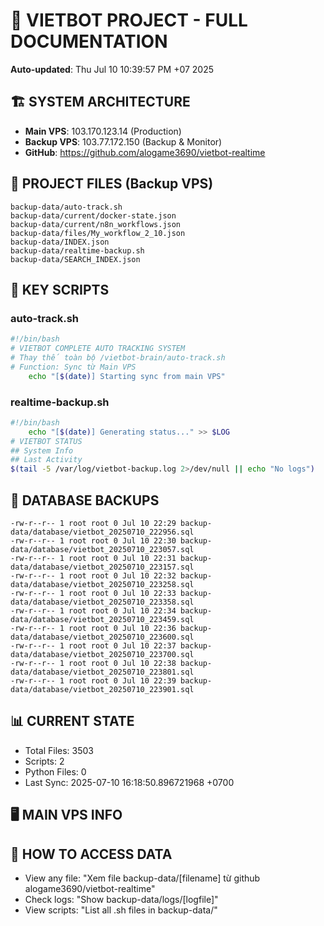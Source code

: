 # 🤖 VIETBOT PROJECT - FULL DOCUMENTATION
**Auto-updated**: Thu Jul 10 10:39:57 PM +07 2025

## 🏗️ SYSTEM ARCHITECTURE
- **Main VPS**: 103.170.123.14 (Production)
- **Backup VPS**: 103.77.172.150 (Backup & Monitor)
- **GitHub**: https://github.com/alogame3690/vietbot-realtime

## 📁 PROJECT FILES (Backup VPS)
```
backup-data/auto-track.sh
backup-data/current/docker-state.json
backup-data/current/n8n_workflows.json
backup-data/files/My_workflow_2_10.json
backup-data/INDEX.json
backup-data/realtime-backup.sh
backup-data/SEARCH_INDEX.json
```

## 🔧 KEY SCRIPTS
### auto-track.sh
```bash
#!/bin/bash
# VIETBOT COMPLETE AUTO TRACKING SYSTEM
# Thay thế toàn bộ /vietbot-brain/auto-track.sh
# Function: Sync từ Main VPS
    echo "[$(date)] Starting sync from main VPS"
```
### realtime-backup.sh
```bash
#!/bin/bash
    echo "[$(date)] Generating status..." >> $LOG
# VIETBOT STATUS
## System Info
## Last Activity
$(tail -5 /var/log/vietbot-backup.log 2>/dev/null || echo "No logs")
```

## 💾 DATABASE BACKUPS
```
-rw-r--r-- 1 root root 0 Jul 10 22:29 backup-data/database/vietbot_20250710_222956.sql
-rw-r--r-- 1 root root 0 Jul 10 22:30 backup-data/database/vietbot_20250710_223057.sql
-rw-r--r-- 1 root root 0 Jul 10 22:31 backup-data/database/vietbot_20250710_223157.sql
-rw-r--r-- 1 root root 0 Jul 10 22:32 backup-data/database/vietbot_20250710_223258.sql
-rw-r--r-- 1 root root 0 Jul 10 22:33 backup-data/database/vietbot_20250710_223358.sql
-rw-r--r-- 1 root root 0 Jul 10 22:34 backup-data/database/vietbot_20250710_223459.sql
-rw-r--r-- 1 root root 0 Jul 10 22:36 backup-data/database/vietbot_20250710_223600.sql
-rw-r--r-- 1 root root 0 Jul 10 22:37 backup-data/database/vietbot_20250710_223700.sql
-rw-r--r-- 1 root root 0 Jul 10 22:38 backup-data/database/vietbot_20250710_223801.sql
-rw-r--r-- 1 root root 0 Jul 10 22:39 backup-data/database/vietbot_20250710_223901.sql
```

## 📊 CURRENT STATE
- Total Files: 3503
- Scripts: 2
- Python Files: 0
- Last Sync: 2025-07-10 16:18:50.896721968 +0700

## 🖥️ MAIN VPS INFO


## 🚨 HOW TO ACCESS DATA
- View any file: "Xem file backup-data/[filename] từ github alogame3690/vietbot-realtime"
- Check logs: "Show backup-data/logs/[logfile]"
- View scripts: "List all .sh files in backup-data/"
